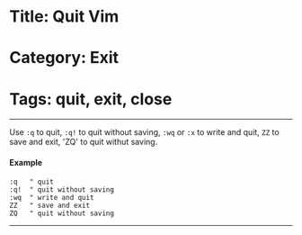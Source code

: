 # Title: Quit Vim
# Category: Exit
# Tags: quit, exit, close
---
Use `:q` to quit, `:q!` to quit without saving, `:wq` or `:x` to write and quit, `ZZ` to save and exit, 'ZQ' to quit withut saving. 

#### Example

```vim
:q   " quit
:q!  " quit without saving
:wq  " write and quit
ZZ   " save and exit
ZQ   " quit without saving
```
***

